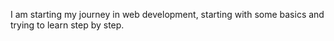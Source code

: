 I am starting my journey in web development, starting with some basics and trying to learn step by step.
